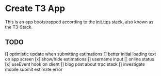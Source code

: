 # Create T3 App

This is an app bootstrapped according to the [init.tips](https://init.tips) stack, also known as the T3-Stack.

## TODO

[] optimistic update when submitting estimations
[] better initial loading text on app screen
[x] show/hide estimations
[] username input
[] online status
[x] useEvent hook on client
[] blog post about trpc stack
[] investigate mobile submit estimate error
